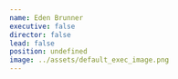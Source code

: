 ```yaml
---
name: Eden Brunner
executive: false
director: false
lead: false
position: undefined
image: ../assets/default_exec_image.png
---
```

